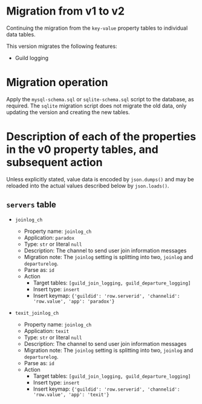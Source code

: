 # Migration from v1 to v2
Continuing the migration from the `key-value` property tables to individual data tables.

This version migrates the following features:
* Guild logging

# Migration operation
Apply the `mysql-schema.sql` or `sqlite-schema.sql` script to the database, as required.
The `sqlite` migration script does not migrate the old data, only updating the version and creating the new tables.


# Description of each of the properties in the v0 property tables, and subsequent action
Unless explicitly stated, value data is encoded by `json.dumps()` and may be reloaded into the actual values described below by `json.loads()`.

## `servers` table
* `joinlog_ch`
    * Property name: `joinlog_ch`
    * Application: `paradox`
    * Type: `str` or literal `null`
    * Description: The channel to send user join information messages
    * Migration note: The `joinlog` setting is splitting into two, `joinlog` and `departurelog`.
    * Parse as: `id`
    * Action
        * Target tables: `[guild_join_logging, guild_departure_logging]`
        * Insert type: `insert`
        * Insert keymap: `{'guildid': 'row.serverid', 'channelid': 'row.value', 'app': 'paradox'}`

* `texit_joinlog_ch`
    * Property name: `joinlog_ch`
    * Application: `texit`
    * Type: `str` or literal `null`
    * Description: The channel to send user join information messages
    * Migration note: The `joinlog` setting is splitting into two, `joinlog` and `departurelog`.
    * Parse as: `id`
    * Action
        * Target tables: `[guild_join_logging, guild_departure_logging]`
        * Insert type: `insert`
        * Insert keymap: `{'guildid': 'row.serverid', 'channelid': 'row.value', 'app': 'texit'}`
